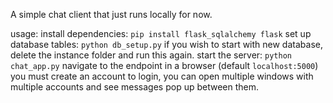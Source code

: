 A simple chat client that just runs locally for now.

usage:
    install dependencies:
        `pip install flask_sqlalchemy flask`
    set up database tables:
        `python db_setup.py`
        if you wish to start with new database, delete the instance folder and run this again.
    start the server:
        `python chat_app.py`
    navigate to the endpoint in a browser (default `localhost:5000`)
    you must create an account to login, you can open multiple windows with multiple accounts and see messages pop up between them. 